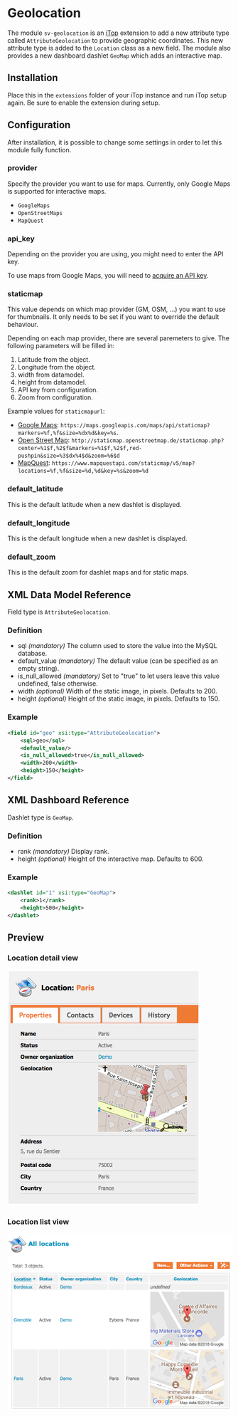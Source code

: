Geolocation
===========

The module `sv-geolocation` is an [iTop](https://www.combodo.com/itop-193) extension to add a new attribute type called `AttributeGeolocation` to provide geographic coordinates.
This new attribute type is added to the `Location` class as a new field.
The module also provides a new dashboard dashlet `GeoMap` which adds an interactive map.

Installation
------------

Place this in the `extensions` folder of your iTop instance and run iTop setup again.
Be sure to enable the extension during setup.

Configuration
-------------

After installation, it is possible to change some settings in order to let this module fully function.

### provider

Specify the provider you want to use for maps.
Currently, only Google Maps is supported for interactive maps.

* `GoogleMaps`
* `OpenStreetMaps`
* `MapQuest`

### api_key

Depending on the provider you are using, you might need to enter the API key.

To use maps from Google Maps, you will need to [acquire an API key](https://developers.google.com/maps/documentation/javascript/get-api-key).

### staticmap

This value depends on which map provider (GM, OSM, ...) you want to use for thumbnails.
It only needs to be set if you want to override the default behaviour.

Depending on each map provider, there are several paremeters to give.
The following parameters will be filled in:

1. Latitude from the object.
2. Longitude from the object.
3. width from datamodel.
4. height from datamodel.
5. API key from configuration.
6. Zoom from configuration.

Example values for `staticmapurl`:
* [Google Maps](https://developers.google.com/maps/documentation/static-maps/intro):
`https://maps.googleapis.com/maps/api/staticmap?markers=%f,%f&size=%dx%d&key=%s`.
* [Open Street Map](https://wiki.openstreetmap.org/wiki/StaticMapLite):
`http://staticmap.openstreetmap.de/staticmap.php?center=%1$f,%2$f&markers=%1$f,%2$f,red-pushpin&size=%3$dx%4$d&zoom=%6$d`
* [MapQuest](https://developer.mapquest.com/documentation/static-map-api/v5/):
`https://www.mapquestapi.com/staticmap/v5/map?locations=%f,%f&size=%d,%d&key=%s&zoom=%d`

### default_latitude

This is the default latitude when a new dashlet is displayed.

### default_longitude

This is the default longitude when a new dashlet is displayed.

### default_zoom

This is the default zoom for dashlet maps and for static maps.

XML Data Model Reference
------------------------

Field type is `AttributeGeolocation`.

### Definition

* sql _(mandatory)_
The column used to store the value into the MySQL database.
* default_value _(mandatory)_
The default value (can be specified as an empty string).
* is_null_allowed _(mandatory)_
Set to "true" to let users leave this value undefined, false otherwise.
* width _(optional)_
Width of the static image, in pixels.
Defaults to 200.
* height _(optional)_
Height of the static image, in pixels.
Defaults to 150.

### Example

```xml
<field id="geo" xsi:type="AttributeGeolocation">
    <sql>geo</sql>
    <default_value/>
    <is_null_allowed>true</is_null_allowed>
    <width>200</width>
    <height>150</height>
</field>
```

XML Dashboard Reference
-----------------------

Dashlet type is `GeoMap`.

### Definition

* rank _(mandatory)_
Display rank.
* height _(optional)_
Height of the interactive map.
Defaults to 600.

### Example

```xml
<dashlet id="1" xsi:type="GeoMap">
    <rank>1</rank>
    <height>500</height>
</dashlet>
```

Preview
-------

### Location detail view
![Location detail](images/preview-location-detail.png "Properties tab of location Paris from example data")

### Location list view
![Location list](images/preview-location-list.png "List view of locations from example data")
